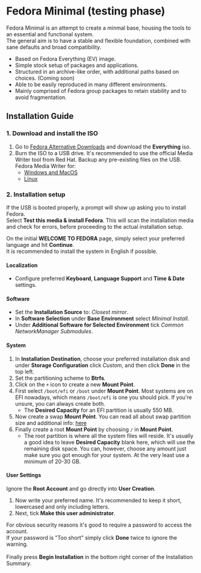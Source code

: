 # Fedora Minimal (testing phase)

Fedora Minimal is an attempt to create a minmal base, housing the tools to an essential and functional system. \
The general aim is to have a stable and flexible foundation, combined with sane defaults and broad compatibility.

* Based on Fedora Everything (EV) image.
* Simple stock setup of packages and applications.
* Structured in an archive-like order, with additional paths based on choices. (Coming soon)
* Able to be easily reproduced in many different environments.
* Mainly comprised of Fedora group packages to retain stability and to avoid fragmentation.

## Installation Guide
### 1. Download and install the ISO
1. Go to [Fedora Alternative Downloads](https://alt.fedoraproject.org/) and download the **Everything** iso.
2. Burn the ISO to a USB drive. It's recommended to use the official Media Writer tool from Red Hat. Backup any pre-existing files on the USB.
    Fedora Media Writer for:
      * [Windows and MacOS](https://getfedora.org/en/workstation/download/)
      * [Linux](https://flathub.org/apps/details/org.fedoraproject.MediaWriter)
### 2. Installation setup
If the USB is booted properly, a prompt will show up asking you to install Fedora. \
Select **Test this media & install Fedora**. This will scan the installation media and check for errors, before proceeding to the actual installation setup.

On the initial **WELCOME TO FEDORA** page, simply select your preferred language and hit **Continue**. \
It is recommended to install the system in English if possible.

#### Localization
* Configure preferred **Keyboard**, **Language Support** and **Time & Date** settings.

#### Software
* Set the **Installation Source** to: *Closest mirror*.
* In **Software Selection** under **Base Environment** select *Minimal Install*.
* Under **Additional Software for Selected Environment** tick *Common NetworkManager Submodules*.

#### System
1. In **Installation Destination**, choose your preferred installation disk and under **Storage Configuration** click *Custom*, and then click **Done** in the top left.
2. Set the partitioning scheme to **Btrfs**.
3. Click on the `+` icon to create a new **Mount Point**.
4. First select `/boot/efi` or `/boot` under **Mount Point**. Most systems are on EFI nowadays, which means `/boot/efi` is one you should pick. If you're unsure, you can always create both.
    * The **Desired Capacity** for an EFI partition is usually 550 MB.
5. Now create a swap **Mount Point**. You can read all about swap partition size and additional info: [here](https://itsfoss.com/swap-size/) 
6. Finally create a root **Mount Point** by choosing `/` in **Mount Point**.
    * The root partition is where all the system files will reside. It's usually a good idea to leave **Desired Capacity** blank here, which will use the remaining disk space. You can, however, choose any amount just make sure you got enough for your system. At the very least use a minimum of 20-30 GB.

#### User Settings
Ignore the **Root Account** and go directly into **User Creation**.
1. Now write your preferred name. It's recommended to keep it short, lowercased and only including letters.
2. Next, tick **Make this user administrator**.

For obvious security reasons it's good to require a password to access the account. \
If your password is "Too short" simply click **Done** twice to ignore the warning. \
\
Finally press **Begin Installation** in the bottom right corner of the Installation Summary.
